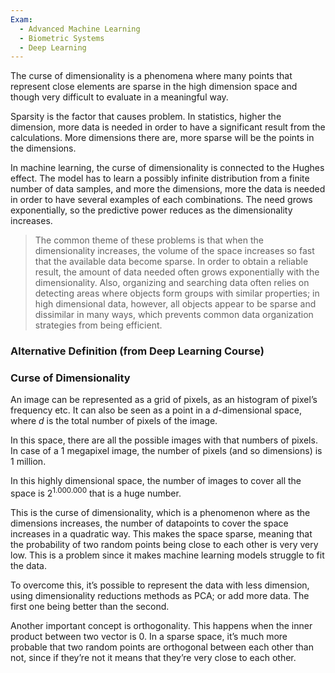 ```yaml
---
Exam:
  - Advanced Machine Learning
  - Biometric Systems
  - Deep Learning
---
```

The curse of dimensionality is a phenomena where many points that represent close elements are sparse in the high dimension space and though very difficult to evaluate in a meaningful way.

Sparsity is the factor that causes problem. In statistics, higher the dimension, more data is needed in order to have a significant result from the calculations. More dimensions there are, more sparse will be the points in the dimensions.

In machine learning, the curse of dimensionality is connected to the Hughes effect. The model has to learn a possibly infinite distribution from a finite number of data samples, and more the dimensions, more the data is needed in order to have several examples of each combinations. The need grows exponentially, so the predictive power reduces as the dimensionality increases.

> The common theme of these problems is that when the dimensionality increases, the volume of the space increases so fast that the available data become sparse. In order to obtain a reliable result, the amount of data needed often grows exponentially with the dimensionality. Also, organizing and searching data often relies on detecting areas where objects form groups with similar properties; in high dimensional data, however, all objects appear to be sparse and dissimilar in many ways, which prevents common data organization strategies from being efficient.

### Alternative Definition (from Deep Learning Course)
### Curse of Dimensionality

An image can be represented as a grid of pixels, as an histogram of pixel’s frequency etc. It can also be seen as a point in a $d$-dimensional space, where $d$ is the total number of pixels of the image.

In this space, there are all the possible images with that numbers of pixels. In case of a $1$ megapixel image, the number of pixels (and so dimensions) is $1$ million.

In this highly dimensional space, the number of images to cover all the space is $2^{1.000.000}$ that is a huge number.

This is the curse of dimensionality, which is a phenomenon where as the dimensions increases, the number of datapoints to cover the space increases in a quadratic way. This makes the space sparse, meaning that the probability of two random points being close to each other is very very low. This is a problem since it makes machine learning models struggle to fit the data.

To overcome this, it’s possible to represent the data with less dimension, using dimensionality reductions methods as PCA; or add more data. The first one being better than the second.

Another important concept is orthogonality. This happens when the inner product between two vector is $0$. In a sparse space, it’s much more probable that two random points are orthogonal between each other than not, since if they’re not it means that they’re very close to each other.
